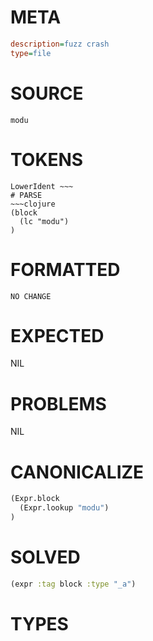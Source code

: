 # META
~~~ini
description=fuzz crash
type=file
~~~
# SOURCE
~~~roc
modu
~~~
# TOKENS
~~~text
LowerIdent ~~~
# PARSE
~~~clojure
(block
  (lc "modu")
)
~~~
# FORMATTED
~~~roc
NO CHANGE
~~~
# EXPECTED
NIL
# PROBLEMS
NIL
# CANONICALIZE
~~~clojure
(Expr.block
  (Expr.lookup "modu")
)
~~~
# SOLVED
~~~clojure
(expr :tag block :type "_a")
~~~
# TYPES
~~~roc
~~~
